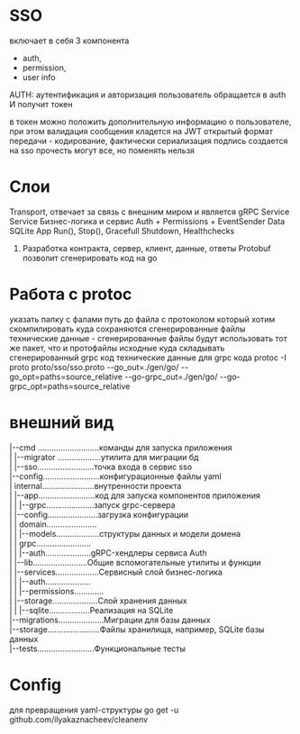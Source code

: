 # SSO

включает в себя 3 компонента 
 - auth, 
 - permission, 
 - user info 

 AUTH: аутентификация и авторизация 
 пользователь обращается в auth И получит токен 

 в токен можно положить дополнительную информацию о пользователе, при этом валидация сообщения кладется на JWT
 открытый формат передачи - кодирование, фактически сериализация 
 подпись создается на sso 
 прочесть могут все, но поменять нельзя 

# Слои

 Transport, отвечает за связь с внешним миром и является gRPC Service 
 Service    Бизнес-логика и сервис Auth  + Permissions + EventSender 
 Data       SQLite 
 App        Run(), Stop(), Gracefull Shutdown, Healthchecks 

1) Разработка контракта, сервер, клиент, данные, ответы 
Protobuf позволит сгенерировать код на go 

# Работа с protoc 
указать папку с фалами 
путь до файла с протоколом который хотим скомпилировать 
куда сохраняются сгенерированные файлы 
технические данные - сгенерированные файлы будут использовать тот же пакет, что и протофайлы исходные 
куда складывать сгенерированный grpc код 
технические данные для grpc кода 
protoc -I proto proto/sso/sso.proto --go_out=./gen/go/ --go_opt=paths=source_relative --go-grpc_out=./gen/go/ --go-grpc_opt=paths=source_relative

# внешний вид

|--cmd ...........................команды для запуска приложения  
|  |--migrator ...................утилита для миграции бд  
|  |--sso.........................точка входа в сервис sso  
|--config.........................конфигурационные файлы yaml  
|  internal.......................внутренности проекта  
|  |--app.........................код для запуска компонентов приложения  
|  |  |--grpc.....................запуск grpc-сервера  
|  |--config......................загрузка конфигурации   
|  |  domain......................  
|  |  |--models...................структуры данных и модели домена  
|  |  grpc........................  
|  |  |--auth....................gRPC-хендлеры сервиса Auth  
|  |--lib........................Общие вспомогательные утилиты и функции  
|  |--services...................Сервисный слой бизнес-логика  
|  |  |--auth....................  
|  |  |--permissions.............  
|  |--storage....................Слой хранения данных  
|  |  |--sqlite..................Реализация на SQLite  
|--migrations....................Миграции для базы данных  
|--storage.......................Файлы хранилища, например, SQLite базы данных  
|--tests.........................Функциональные тесты  
  
# Config 
для превращения yaml-структуры 
go get -u github.com/ilyakaznacheev/cleanenv
